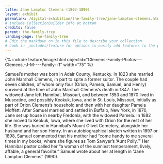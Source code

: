 ```yaml
---
title: Jane Lampton Clemens (1803-1890)
layout: exhibit
permalink: /digital-exhibition/the-family-tree/jane-lampton-clemens.html
# include CollectionBuilder info at bottom
credits: false
parent: the-family-tree
landing-page: the-family-tree
# Edit the markdown on in this file to describe your collection
# Look in _includes/feature for options to easily add features to the page
---
```


{% include feature/image.html objectid="Clemens-Family-Photos---Clemens,-J-M----Family--1" width="75" %}


Samuel’s mother was born in Adair County, Kentucky. In 1823 she married John Marshall Clemens, in part to spite a former suitor. The couple had seven children, of whom only four (Orion, Pamela, Samuel, and Henry) survived at the time of John Marshall Clemens’s death in 1847. The widowed Jane left Hannibal, Missouri, and between 1853 and 1870 lived in Muscatine, and possibly Keokuk, Iowa, and in St. Louis, Missouri, initially as part of Orion Clemens’s household and then with her daughter Pamela Moffett. After Samuel married and settled in Buffalo, New York, in 1870, Jane set up house in nearby Fredonia, with the widowed Pamela. In 1882 she moved to Keokuk, Iowa, where she lived with Orion for the rest of her life. She was buried in Hannibal’s Mount Olivet Cemetery, alongside her husband and her son Henry. In an autobiographical sketch written in 1897 or 1898, Samuel commented that his mother had “come handy to me several times in my books, where she figures as Tom Sawyer’s ‘Aunt Polly.’” Her Hannibal pastor called her “a woman of the sunniest temperament, lively, affable, a general favorite.” Samuel wrote about her at length in “Jane Lampton Clemens” (1890).
